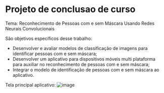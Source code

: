 # Projeto de conclusao de curso
Tema: Reconhecimento de Pessoas com e sem Máscara Usando Redes Neurais Convolucionais

São objetivos específicos desse trabalho:
* Desenvolver e avaliar modelos de classificação de imagens para identificar pessoas com e sem máscara;
* Desenvolver um aplicativo para dispositivos móveis multi plataforma para auxiliar no reconhecimento de pessoas com e sem máscara;
* Integrar o modelo de identificação de pessoas com e sem máscara ao aplicativo.

Tela principal aplicativo:
![image](https://user-images.githubusercontent.com/46728205/155199649-de2aa8e4-c9a6-4e5d-a08e-bea6735768b8.png)


